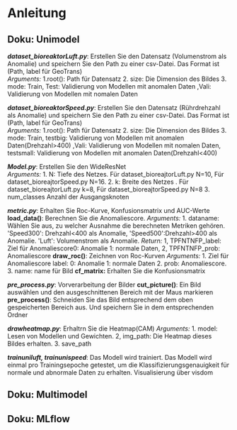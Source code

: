 # Anleitung

## Doku: Unimodel

***dataset_bioreaktorLuft.py***:  Erstellen Sie den Datensatz (Volumenstrom als Anomalie) und speichern Sie den Path zu einer csv-Datei. Das Format ist (Path, label für GeoTrans)  
    *Arguments:* 1.root(): Path für Datensatz 2. size: Die Dimension des Bildes 3. mode: Train, Test: Validierung von Modellen mit anomalen Daten ,Vali: Validierung von Modellen mit nomalen Daten

***dataset_bioreaktorSpeed.py***:  Erstellen Sie den Datensatz (Rührdrehzahl als Anomalie) und speichern Sie den Path zu einer csv-Datei. Das Format ist (Path, label für GeoTrans)  
    *Arguments:* 1.root(): Path für Datensatz 2. size: Die Dimension des Bildes 3. mode: Train, testbig: Validierung von Modellen mit anomalen Daten(Drehzahl>400) ,Vali: Validierung von Modellen mit nomalen Daten, testsmall: Validierung von Modellen mit anomalen Daten(Drehzahl<400)

***Model.py***: Erstellen Sie den WideResNet  
    **Arguments*:*  1. N: Tiefe des Netzes. Für dataset_bioreajtorLuft.py N=10, Für dataset_bioreajtorSpeed.py N=16. 2. k: Breite des Netzes  . Für dataset_bioreajtorLuft.py k=8, Für dataset_bioreajtorSpeed.py N=8  3. num_classes Anzahl der Ausgangsknoten

***metric.py***:  Erhalten Sie Roc-Kurve, Konfusionsmatrix und AUC-Werte
        **load_data()**: Berechnen Sie die Anomaliescore.
            *Arguments:* 1. dataname: Wählen Sie aus, zu welcher Ausnahme die berechneten Metriken gehören. 'Speed300': Drehzahl<400 als Anomalie, 'Speed500':Drehzahl>400 als Anomalie. 'Luft': Volumenstrom als Anomalie.
            *Return:* 1, TPFNTNFP_label: Ziel für Anomaliescore0: Anomalie 1: normale Daten, 2, TPFNTNFP_prob: Anomaliescore
        **draw_roc()**: Zeichnen von Roc-Kurven
            *Arguments:* 1. Ziel für Anomaliescore label: 0: Anomalie 1: normale Daten  2. prob: Anomaliescore. 3. name: name für Bild
        **cf_matrix:** Erhalten Sie die Konfusionsmatrix

***pre_process.py***:  Vorverarbeitung der Bilder
    **cut_picture()**: Ein Bild auswählen und den ausgeschnittenen Bereich mit der Maus markieren  
    **pre_process()**: Schneiden Sie das Bild entsprechend dem oben gespeicherten Bereich aus. Und speichern Sie in dem entsprechenden Ordner

***drawheatmap.py***: Erhaltrn Sie die Heatmap(CAM)
    *Arguments:* 1. model: Lesen von Modellen und Gewichten. 2, img_path: Die Heatmap dieses Bildes erhalten. 3. save_path

***trainuniluft, trainunispeed***: Das Modell wird trainiert. Das Modell wird einmal pro Trainingsepoche getestet, um die Klassifizierungsgenauigkeit für normale und abnormale Daten zu erhalten. Visualisierung über visdom

## Doku: Multimodel

## Doku: MLflow
